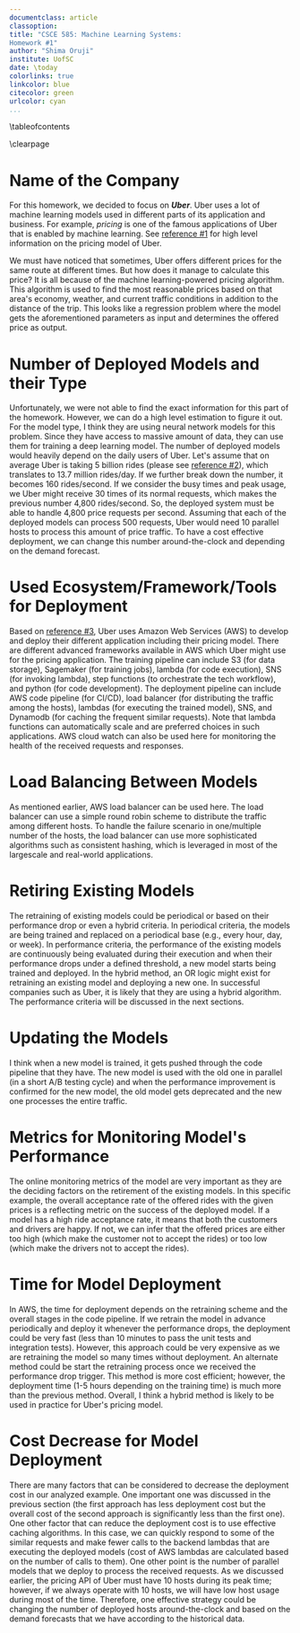 ```yaml
---
documentclass: article
classoption:
title: "CSCE 585: Machine Learning Systems:
Homework #1"
author: "Shima Oruji"
institute: UofSC
date: \today
colorlinks: true
linkcolor: blue
citecolor: green
urlcolor: cyan
...
```


\tableofcontents

\clearpage

# Name of the Company
For this homework, we decided to focus on ***Uber***. Uber uses a lot of
machine learning models used in different parts of its application and business.
For example, *pricing* is one of the famous applications of Uber that is enabled
by machine learning. See [reference #1](https://www.uber.com/en-GB/blog/uber-dynamic-pricing/)
for high level information on the pricing model of Uber.

We must have noticed that sometimes, Uber offers different prices for the same route
at different times. But how does it manage to calculate this price? It is all because
 of the machine learning-powered pricing algorithm. This algorithm is used
 to find the most reasonable prices based on that area's economy, weather, and
 current traffic conditions in addition to the distance of the trip. This looks
 like a regression problem where the model gets the aforementioned parameters as
 input and determines the offered price as output.  


# Number of Deployed Models and their Type
Unfortunately, we were not able to find the exact information for this part of the homework. However,
we can do a high level estimation to figure it out. For the model type, I think
they are using neural network models for this problem. Since they have access to massive
amount of data, they can use them for training a deep learning model. The number of
deployed models would heavily depend on the daily users of Uber. Let's assume that
on average Uber is taking 5 billion rides (please see [reference #2](https://carsurance.net/insights/uber-statistics/#:~:text=There%20were%20about%204.98%20billion%20Uber%20trips%20in%202020.&text=Furthermore%2C%20in%20the%20second%20quarter,15%20million%20rides%20every%20day.)), which translates to 13.7 million rides/day.
If we further break down the number, it becomes 160 rides/second. If we consider the
busy times and peak usage, we Uber might receive 30 times of its normal requests, which
makes the previous number 4,800 rides/second. So, the deployed system must be able to
handle 4,800 price requests per second. Assuming that each of the deployed models can
process 500 requests, Uber would need 10 parallel hosts to process this amount of price traffic.
To have a cost effective deployment, we can change this number around-the-clock and depending on the demand forecast.



# Used Ecosystem/Framework/Tools for Deployment
Based on [reference #3](https://www.uber.com/blog/streaming-real-time-analytics/), Uber uses Amazon Web Services (AWS) to develop and deploy their
different application including their pricing model. There are different advanced frameworks
available in AWS which Uber might use for the pricing application. The training pipeline
can include S3 (for data storage), Sagemaker (for training jobs), lambda (for code execution),
SNS (for invoking lambda), step functions (to orchestrate the tech workflow), and python (for code development). The deployment pipeline can include AWS code pipeline (for CI/CD),
 load balancer (for distributing the traffic among the hosts), lambdas (for executing the trained model), SNS,
 and Dynamodb (for caching the frequent similar requests). Note that lambda functions
 can automatically scale and are preferred choices in such applications. AWS cloud watch
 can also be used here for monitoring the health of the received requests and responses.


# Load Balancing Between Models
As mentioned earlier, AWS load balancer can be used here. The load balancer can use
a simple round robin scheme to distribute the traffic among different hosts. To handle
the failure scenario in one/multiple number of the hosts, the load balancer can use
more sophisticated algorithms such as consistent hashing, which is leveraged in most of the largescale and real-world applications.


# Retiring Existing Models
The retraining of existing models could be periodical or based on their performance drop
or even a hybrid criteria. In periodical criteria, the models are being trained and replaced
on a periodical base (e.g., every hour, day, or week). In performance criteria, the performance
of the existing models are continuously being evaluated during their execution and when
their performance drops under a defined threshold, a new model starts being trained and deployed.
In the hybrid method, an OR logic might exist for retraining an existing model and deploying a new one.
In successful companies such as Uber, it is likely that they are using a hybrid algorithm. The
performance criteria will be discussed in the next sections.


# Updating the Models
I think when a new model is trained, it gets pushed through the code pipeline that they
have. The new model is used with the old one in parallel (in a short A/B testing cycle) and when the performance improvement is confirmed for the new model, the old model gets deprecated and the new one processes the entire traffic.


# Metrics for Monitoring Model's Performance
The online monitoring metrics of the model are very important as they are the deciding
factors on the retirement of the existing models. In this specific example, the overall acceptance
rate of the offered rides with the given prices is a reflecting metric on the success of the
deployed model. If a model has a high ride acceptance rate, it means that both the customers and
drivers are happy. If not, we can infer that the offered prices are either too high (which make the customer not to accept the rides) or too low (which make the drivers not to accept the rides).


# Time for Model Deployment
In AWS, the time for deployment depends on the retraining scheme and the overall stages
in the code pipeline. If we retrain the model in advance periodically and deploy it whenever
the performance drops, the deployment could be very fast (less than 10 minutes to pass the unit tests and integration tests). However, this approach could be very expensive as we are retraining the model so many times without deployment. An alternate method could be start the retraining process once we received the
performance drop trigger. This method is more cost efficient; however, the deployment time (1-5 hours depending on the training time) is much more than the previous method. Overall, I think a hybrid method is likely to be used in practice for Uber's pricing model.


# Cost Decrease for Model Deployment
There are many factors that can be considered to decrease the deployment cost in our analyzed example. One important one was discussed in the previous section (the first approach has less deployment cost but the overall cost of the second approach is significantly less than the first one). One other factor that can reduce the deployment cost is to use effective caching algorithms. In this case, we can quickly respond to
some of the similar requests and make fewer calls to the backend lambdas that are executing the deployed models (cost of AWS lambdas are calculated based on the number of calls to them). One other point is the number of parallel models that we deploy to process the received requests. As we discussed earlier, the pricing API of Uber must have 10 hosts during its peak time; however, if we always operate with 10 hosts, we will have low host usage during most of the time. Therefore, one effective strategy could be changing the number of deployed hosts around-the-clock and based on the demand forecasts that we have according to the historical data.
